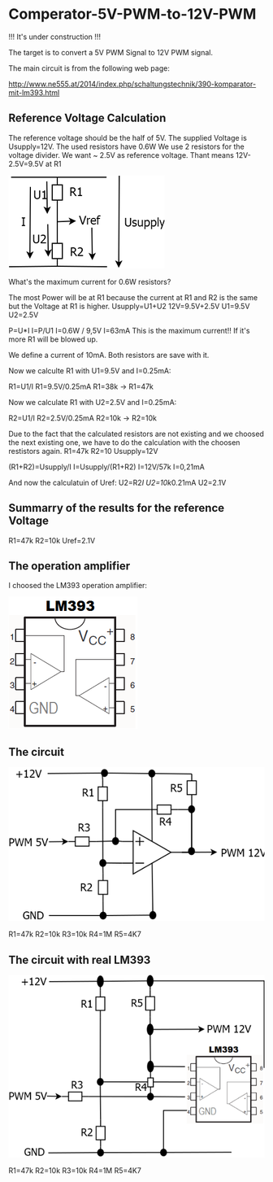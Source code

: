 # Comperator-5V-PWM-to-12V-PWM

!!! It's under construction !!!

The target is to convert a 5V PWM Signal to 12V PWM signal.

The main circuit is from the following web page:

http://www.ne555.at/2014/index.php/schaltungstechnik/390-komparator-mit-lm393.html


## Reference Voltage Calculation

The reference voltage should be the half of 5V.
The supplied Voltage is Usupply=12V.
The used resistors have 0.6W
We use 2 resistors for the voltage divider.
We want ~ 2.5V as reference voltage. Thant means 12V-2.5V=9.5V at R1

![the circuit](https://github.com/InTheCar/Comperator-5V-PWM-to-12V-PWM/blob/main/pictures/Reference%20Voltage.png)

What's the maximum current for 0.6W resistors?

The most Power will be at R1 because the current at R1 and R2 is the same but the Voltage at R1 is higher.
Usupply=U1+U2
12V=9.5V+2.5V
U1=9.5V
U2=2.5V

P=U*I
I=P/U1
I=0.6W / 9,5V
I=63mA
This is the maximum current!! If it's more R1 will be blowed up.

We define a current of 10mA. Both resistors are save with it.

Now we calculte R1 with U1=9.5V and I=0.25mA:

R1=U1/I
R1=9.5V/0.25mA
R1=38k
->
R1=47k

Now we calculate R1 with U2=2.5V and I=0.25mA:

R2=U1/I
R2=2.5V/0.25mA
R2=10k
->
R2=10k

Due to the fact that the calculated resistors are not existing and we choosed the next existing one, we have to do the calculation with the choosen restistors again.
R1=47k
R2=10
Usupply=12V

(R1+R2)=Usupply/I
I=Usupply/(R1+R2)
I=12V/57k
I=0,21mA

And now the calculatuin of Uref:
U2=R2*I
U2=10k*0.21mA
U2=2.1V


## Summarry of the results for the reference Voltage

R1=47k
R2=10k
Uref=2.1V

## The operation amplifier
I choosed the LM393 operation amplifier:

![LM393](https://github.com/InTheCar/Comperator-5V-PWM-to-12V-PWM/blob/main/pictures/LM393.png)

## The circuit
![the circuit](https://github.com/InTheCar/Comperator-5V-PWM-to-12V-PWM/blob/main/pictures/the%20circuit.png)

R1=47k
R2=10k
R3=10k
R4=1M
R5=4K7

## The circuit with real LM393

![the circuit with real LM393](https://github.com/InTheCar/Comperator-5V-PWM-to-12V-PWM/blob/main/pictures/the%20circuit%20with%20real%20LM393.png)

R1=47k
R2=10k
R3=10k
R4=1M
R5=4K7


